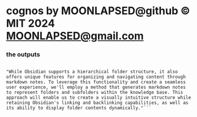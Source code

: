 # cognos by MOONLAPSED@github © MIT 2024 MOONLAPSED@gmail.com

### the outputs

```"When aiming for a unified learning experience across knowledge bases A and B, aligning and integrating B's ontology and pedagogical structure with A's is crucial. This indicates that before incorporating B into A, we need to ensure that B's ontology (the nature and categorization of its concepts) and pedagogy (the methodology of teaching or organizing information) are compatible with A."

"While Obsidian supports a hierarchical folder structure, it also offers unique features for organizing and navigating content through markdown notes. To leverage this functionality and create a seamless user experience, we'll employ a method that generates markdown notes to represent folders and subfolders within the knowledge base. This approach will enable us to create a visually intuitive structure while retaining Obsidian's linking and backlinking capabilities, as well as its ability to display folder contents dynamically."```
